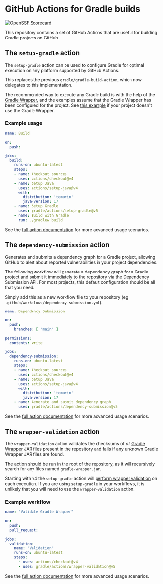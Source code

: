 # GitHub Actions for Gradle builds

[![OpenSSF Scorecard](https://api.scorecard.dev/projects/github.com/gradle/actions/badge)](https://scorecard.dev/viewer/?uri=github.com/gradle/actions)

This repository contains a set of GitHub Actions that are useful for building Gradle projects on GitHub.

## The `setup-gradle` action

The `setup-gradle` action can be used to configure Gradle for optimal execution on any platform supported by GitHub Actions.

This replaces the previous `gradle/gradle-build-action`, which now delegates to this implementation.

The recommended way to execute any Gradle build is with the help of the [Gradle Wrapper](https://docs.gradle.org/current/userguide/gradle_wrapper.html), and the examples assume that the Gradle Wrapper has been configured for the project. See [this example](docs/setup-gradle.md#build-with-a-specific-gradle-version) if your project doesn't use the Gradle Wrapper.

### Example usage

```yaml
name: Build

on:
  push:

jobs:
  build:
    runs-on: ubuntu-latest
    steps:
    - name: Checkout sources
      uses: actions/checkout@v4
    - name: Setup Java
      uses: actions/setup-java@v4
      with:
        distribution: 'temurin'
        java-version: 17
    - name: Setup Gradle
      uses: gradle/actions/setup-gradle@v5
    - name: Build with Gradle
      run: ./gradlew build
```

See the [full action documentation](docs/setup-gradle.md) for more advanced usage scenarios.

## The `dependency-submission` action

Generates and submits a dependency graph for a Gradle project, allowing GitHub to alert about reported vulnerabilities in your project dependencies.

The following workflow will generate a dependency graph for a Gradle project and submit it immediately to the repository via the
Dependency Submission API. For most projects, this default configuration should be all that you need.

Simply add this as a new workflow file to your repository (eg `.github/workflows/dependency-submission.yml`).

```yaml
name: Dependency Submission

on:
  push:
    branches: [ 'main' ]

permissions:
  contents: write

jobs:
  dependency-submission:
    runs-on: ubuntu-latest
    steps:
    - name: Checkout sources
      uses: actions/checkout@v4
    - name: Setup Java
      uses: actions/setup-java@v4
      with:
        distribution: 'temurin'
        java-version: 17
    - name: Generate and submit dependency graph
      uses: gradle/actions/dependency-submission@v5
```

See the [full action documentation](docs/dependency-submission.md) for more advanced usage scenarios.

## The `wrapper-validation` action

The `wrapper-validation` action validates the checksums of _all_ [Gradle Wrapper](https://docs.gradle.org/current/userguide/gradle_wrapper.html) JAR files present in the repository and fails if any unknown Gradle Wrapper JAR files are found.

The action should be run in the root of the repository, as it will recursively search for any files named `gradle-wrapper.jar`.

Starting with v4 the `setup-gradle` action will [perform wrapper validation](docs/setup-gradle.md#gradle-wrapper-validation) on each execution.
If you are using `setup-gradle` in your workflows, it is unlikely that you will need to use the `wrapper-validation` action.

### Example workflow

```yaml
name: "Validate Gradle Wrapper"

on:
  push:
  pull_request:

jobs:
  validation:
    name: "Validation"
    runs-on: ubuntu-latest
    steps:
      - uses: actions/checkout@v4
      - uses: gradle/actions/wrapper-validation@v5
```

See the [full action documentation](docs/wrapper-validation.md) for more advanced usage scenarios.
